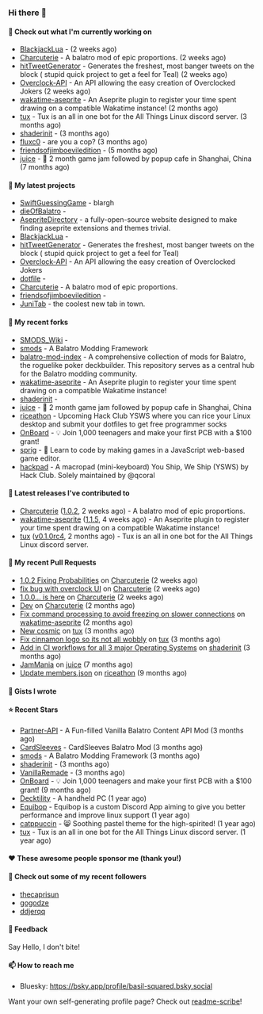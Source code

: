 ### Hi there 👋

#### 👷 Check out what I'm currently working on

- [BlackjackLua](https://github.com/basil-squared/BlackjackLua) -  (2 weeks ago)
- [Charcuterie](https://github.com/basil-squared/Charcuterie) - A balatro mod of epic proportions. (2 weeks ago)
- [hitTweetGenerator](https://github.com/basil-squared/hitTweetGenerator) - Generates the freshest, most banger tweets on the block ( stupid quick project to get a feel for Teal) (2 weeks ago)
- [Overclock-API](https://github.com/basil-squared/Overclock-API) - An API allowing the easy creation of Overclocked Jokers (2 weeks ago)
- [wakatime-aseprite](https://github.com/espcaa/wakatime-aseprite) - An Aseprite plugin to register your time spent drawing on a compatible Wakatime instance! (2 months ago)
- [tux](https://github.com/allthingslinux/tux) - Tux is an all in one bot for the All Things Linux discord server. (3 months ago)
- [shaderinit](https://github.com/TheBearodactyl/shaderinit) -  (3 months ago)
- [fluxc0](https://github.com/basil-squared/fluxc0) - are you a cop? (3 months ago)
- [friendsofjimboeviledition](https://github.com/basil-squared/friendsofjimboeviledition) -  (5 months ago)
- [juice](https://github.com/hackclub/juice) - 🧃 2 month game jam followed by popup cafe in Shanghai, China (7 months ago)

#### 🌱 My latest projects

- [SwiftGuessingGame](https://github.com/basil-squared/SwiftGuessingGame) - blargh
- [dieOfBalatro](https://github.com/basil-squared/dieOfBalatro) - 
- [AsepriteDirectory](https://github.com/basil-squared/AsepriteDirectory) - a fully-open-source website designed to make finding aseprite extensions and themes trivial.
- [BlackjackLua](https://github.com/basil-squared/BlackjackLua) - 
- [hitTweetGenerator](https://github.com/basil-squared/hitTweetGenerator) - Generates the freshest, most banger tweets on the block ( stupid quick project to get a feel for Teal)
- [Overclock-API](https://github.com/basil-squared/Overclock-API) - An API allowing the easy creation of Overclocked Jokers
- [dotfile](https://github.com/basil-squared/dotfile) - 
- [Charcuterie](https://github.com/basil-squared/Charcuterie) - A balatro mod of epic proportions.
- [friendsofjimboeviledition](https://github.com/basil-squared/friendsofjimboeviledition) - 
- [JuniTab](https://github.com/basil-squared/JuniTab) - the coolest new tab in town.

#### 🍴 My recent forks

- [SMODS_Wiki](https://github.com/basil-squared/SMODS_Wiki) - 
- [smods](https://github.com/basil-squared/smods) - A Balatro Modding Framework
- [balatro-mod-index](https://github.com/basil-squared/balatro-mod-index) - A comprehensive collection of mods for Balatro, the roguelike poker deckbuilder. This repository serves as a central hub for the Balatro modding community.
- [wakatime-aseprite](https://github.com/basil-squared/wakatime-aseprite) - An Aseprite plugin to register your time spent drawing on a compatible Wakatime instance!
- [shaderinit](https://github.com/basil-squared/shaderinit) - 
- [juice](https://github.com/basil-squared/juice) - 🧃 2 month game jam followed by popup cafe in Shanghai, China
- [riceathon](https://github.com/basil-squared/riceathon) - Upcoming Hack Club YSWS where you can rice your Linux desktop and submit your dotfiles to get free programmer socks
- [OnBoard](https://github.com/basil-squared/OnBoard) -  💡 Join 1,000 teenagers and make your first PCB with a $100 grant!
- [sprig](https://github.com/basil-squared/sprig) - 🍃 Learn to code by making games in a JavaScript web-based game editor.
- [hackpad](https://github.com/basil-squared/hackpad) - A macropad (mini-keyboard) You Ship, We Ship (YSWS) by Hack Club. Solely maintained by @qcoral

#### 🔭 Latest releases I've contributed to

- [Charcuterie](https://github.com/basil-squared/Charcuterie) ([1.0.2](https://github.com/basil-squared/Charcuterie/releases/tag/1.0.2), 2 weeks ago) - A balatro mod of epic proportions.
- [wakatime-aseprite](https://github.com/espcaa/wakatime-aseprite) ([1.1.5](https://github.com/espcaa/wakatime-aseprite/releases/tag/1.1.5), 4 weeks ago) - An Aseprite plugin to register your time spent drawing on a compatible Wakatime instance!
- [tux](https://github.com/allthingslinux/tux) ([v0.1.0rc4](https://github.com/allthingslinux/tux/releases/tag/v0.1.0rc4), 2 months ago) - Tux is an all in one bot for the All Things Linux discord server.

#### 🔨 My recent Pull Requests

- [1.0.2 Fixing Probabilities](https://github.com/basil-squared/Charcuterie/pull/5) on [Charcuterie](https://github.com/basil-squared/Charcuterie) (2 weeks ago)
- [fix bug with overclock UI](https://github.com/basil-squared/Charcuterie/pull/4) on [Charcuterie](https://github.com/basil-squared/Charcuterie) (2 weeks ago)
- [1.0.0... is here](https://github.com/basil-squared/Charcuterie/pull/3) on [Charcuterie](https://github.com/basil-squared/Charcuterie) (2 weeks ago)
- [Dev](https://github.com/basil-squared/Charcuterie/pull/2) on [Charcuterie](https://github.com/basil-squared/Charcuterie) (2 months ago)
- [Fix command processing to avoid freezing on slower connections](https://github.com/espcaa/wakatime-aseprite/pull/3) on [wakatime-aseprite](https://github.com/espcaa/wakatime-aseprite) (2 months ago)
- [New cosmic](https://github.com/allthingslinux/tux/pull/878) on [tux](https://github.com/allthingslinux/tux) (3 months ago)
- [Fix cinnamon logo so its not all wobbly](https://github.com/allthingslinux/tux/pull/877) on [tux](https://github.com/allthingslinux/tux) (3 months ago)
- [Add in CI workflows for all 3 major Operating Systems](https://github.com/TheBearodactyl/shaderinit/pull/1) on [shaderinit](https://github.com/TheBearodactyl/shaderinit) (3 months ago)
- [JamMania](https://github.com/hackclub/juice/pull/265) on [juice](https://github.com/hackclub/juice) (7 months ago)
- [Update members.json](https://github.com/hackclub/riceathon/pull/20) on [riceathon](https://github.com/hackclub/riceathon) (9 months ago)



#### 📓 Gists I wrote


#### ⭐ Recent Stars

- [Partner-API](https://github.com/Icecanno/Partner-API) - A Fun-filled Vanilla Balatro Content API Mod (3 months ago)
- [CardSleeves](https://github.com/larswijn/CardSleeves) - CardSleeves Balatro Mod  (3 months ago)
- [smods](https://github.com/Steamodded/smods) - A Balatro Modding Framework (3 months ago)
- [shaderinit](https://github.com/TheBearodactyl/shaderinit) -  (3 months ago)
- [VanillaRemade](https://github.com/nh6574/VanillaRemade) -  (3 months ago)
- [OnBoard](https://github.com/hackclub/OnBoard) -  💡 Join 1,000 teenagers and make your first PCB with a $100 grant! (9 months ago)
- [Decktility](https://github.com/ByteWelder/Decktility) - A handheld PC (1 year ago)
- [Equibop](https://github.com/Equicord/Equibop) - Equibop is a custom Discord App aiming to give you better performance and improve linux support (1 year ago)
- [catppuccin](https://github.com/catppuccin/catppuccin) - 😸 Soothing pastel theme for the high-spirited! (1 year ago)
- [tux](https://github.com/allthingslinux/tux) - Tux is an all in one bot for the All Things Linux discord server. (1 year ago)

#### ❤️ These awesome people sponsor me (thank you!)


#### 👯 Check out some of my recent followers

- [thecaprisun](https://github.com/thecaprisun)
- [gogodze](https://github.com/gogodze)
- [ddjerqq](https://github.com/ddjerqq)

#### 💬 Feedback

Say Hello, I don't bite!

#### 📫 How to reach me

- Bluesky: https://bsky.app/profile/basil-squared.bsky.social





Want your own self-generating profile page? Check out [readme-scribe](https://github.com/charmbracelet/readme-scribe)!

<!-- comments will be preserved -->
